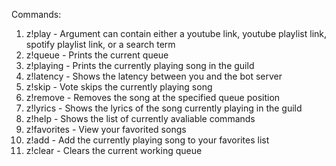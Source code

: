 Commands:
1. z!play - Argument can contain either a youtube link, youtube playlist link, spotify playlist link, or a search term
2. z!queue - Prints the current queue
3. z!playing - Prints the currently playing song in the guild
4. z!latency - Shows the latency between you and the bot server
5. z!skip - Vote skips the currently playing song
6. z!remove - Removes the song at the specified queue position
7. z!lyrics - Shows the lyrics of the song currently playing in the guild
8. z!help - Shows the list of currently avaliable commands
9. z!favorites - View your favorited songs
10. z!add - Add the currently playing song to your favorites list
11. z!clear - Clears the current working queue
